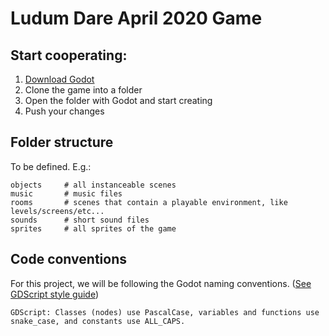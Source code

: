 # Ludum Dare April 2020 Game

## Start cooperating:

1. [Download Godot](https://godotengine.org/download)
2. Clone the game into a folder
3. Open the folder with Godot and start creating
4. Push your changes

## Folder structure

To be defined.
E.g.:

    objects     # all instanceable scenes
    music       # music files
    rooms       # scenes that contain a playable environment, like levels/screens/etc...
    sounds      # short sound files
    sprites     # all sprites of the game

## Code conventions

For this project, we will be following the Godot naming conventions. ([See GDScript style guide](https://docs.godotengine.org/en/stable/getting_started/scripting/gdscript/gdscript_styleguide.html#doc-gdscript-styleguide))

    GDScript: Classes (nodes) use PascalCase, variables and functions use snake_case, and constants use ALL_CAPS.

